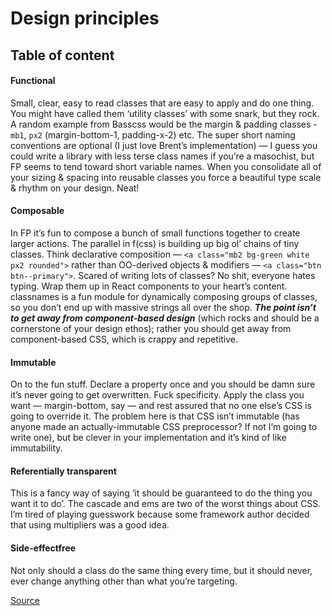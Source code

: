 # Design principles

## Table of content

#### Functional
Small, clear, easy to read classes that are easy to apply and do one thing. You might have called them ‘utility classes’ with some snark, but they rock. A random example from Basscss would be the margin & padding classes - `mb1`, `px2` (margin-bottom-1, padding-x-2) etc. The super short naming conventions are optional (I just love Brent’s implementation) — I guess you could write a library with less terse class names if you’re a masochist, but FP seems to tend toward short variable names. When you consolidate all of your sizing & spacing into reusable classes you force a beautiful type scale & rhythm on your design. Neat!

#### Composable
In FP it’s fun to compose a bunch of small functions together to create larger actions. The parallel in f(css) is building up big ol’ chains of tiny classes. Think declarative composition — `<a class="mb2 bg-green white px2 rounded">` rather than OO-derived objects & modifiers — `<a class="btn btn--primary">`. Scared of writing lots of classes? No shit, everyone hates typing. Wrap them up in React components to your heart’s content. classnames is a fun module for dynamically composing groups of classes, so you don’t end up with massive strings all over the shop. ***The point isn’t to get away from component-based design*** (which rocks and should be a cornerstone of your design ethos); rather you should get away from component-based CSS, which is crappy and repetitive.

#### Immutable
On to the fun stuff. Declare a property once and you should be damn sure it’s never going to get overwritten. Fuck specificity. Apply the class you want — margin-bottom, say — and rest assured that no one else’s CSS is going to override it. The problem here is that CSS isn’t immutable (has anyone made an actually-immutable CSS preprocessor? If not I’m going to write one), but be clever in your implementation and it’s kind of like immutability.

#### Referentially transparent
This is a fancy way of saying ‘it should be guaranteed to do the thing you want it to do’. The cascade and ems are two of the worst things about CSS. I’m tired of playing guesswork because some framework author decided that using multipliers was a good idea.

#### Side-effectfree
Not only should a class do the same thing every time, but it should never, ever change anything other than what you’re targeting.

[Source](http://www.jon.gold/2015/07/functional-css/)
